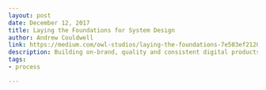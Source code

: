 ```yaml
---
layout: post
date: December 12, 2017
title: Laying the Foundations for System Design
author: Andrew Couldwell
link: https://medium.com/owl-studios/laying-the-foundations-7e503ef2120f
description: Building on-brand, quality and consistent digital products at scale is hard. You need a source of truth. You need to lay strong foundations — then use them to sustainably build (or repair existing) products and design systems.
tags:
- process

---
```


<!-- ========================
AVAILABLE TAGS
=============================
- animation
- code
- contribution
- design-tokens
- leadership
- patterns
- process
- sketch
============================= -->